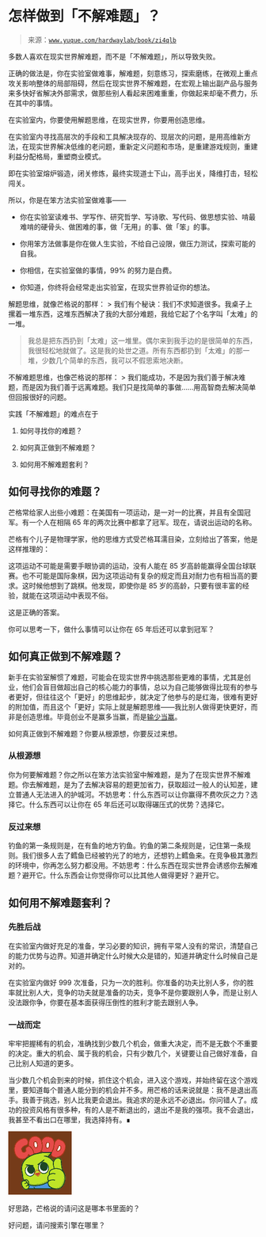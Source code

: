 # 怎样做到「不解难题」？

> 来源：[`www.yuque.com/hardwaylab/book/zi4qlb`](https://www.yuque.com/hardwaylab/book/zi4qlb)



多数人喜欢在现实世界解难题，而不是「不解难题」，所以导致失败。 

正确的做法是，你在实验室做难事，解难题，刻意练习，探索磨练，在微观上重点攻关影响整体的局部阻碍，然后在现实世界不解难题，在宏观上输出副产品与服务来多快好省解决外部需求，做那些别人看起来困难重重，你做起来却毫不费力，乐在其中的事情。 

在实验室内，你要使用解题思维，在现实世界，你要用创造思维。 

在实验室内寻找高层次的手段和工具解决现存的、现层次的问题，是用高维新方法，在现实世界解决低维的老问题，重新定义问题和市场，是重建游戏规则，重建利益分配格局，重塑商业模式。 

即在实验室熔炉锻造，闭关修炼，最终实现道士下山，高手出关，降维打击，轻松闯关。 

所以，你是在笨方法实验室做难事—— 

+   你在实验室读难书、学写作、研究哲学、写诗歌、写代码、做思想实验、啃最难啃的硬骨头、做困难的事，做「无用」的事、做「笨」的事。 

+   你用笨方法做事是你在做人生实验，不给自己设限，做压力测试，探索可能的自我。 

+   你相信，在实验室做的事情，99% 的努力是白费。 

+   你知道，你终将会经常走出实验室，在现实世界验证你的想法。 

解题思维，就像芒格说的那样： > 我们有个秘诀：我们不求知道很多。我桌子上摞着一堆东西，这堆东西解决了我的大部分难题，我给它起了个名字叫「太难」的一堆。 
> 
> 我总是把东西扔到「太难」这一堆里。偶尔来到我手边的是很简单的东西，我很轻松地就做了。这是我的处世之道。所有东西都扔到「太难」的那一堆，少数几个简单的东西，我可以不假思索地决断。 

不解难题思维，也像芒格说的那样： > 我们能成功，不是因为我们善于解决难题，而是因为我们善于远离难题。我们只是找简单的事做……用高智商去解决简单但回报很好的问题。 

实践「不解难题」的难点在于 

1.  如何寻找你的难题？ 

2.  如何真正做到不解难题？ 

3.  如何用不解难题套利？ 

## 如何寻找你的难题？

 

芒格常给家人出些小难题：在美国有一项运动，是一对一的比赛，并且有全国冠军。有一个人在相隔 65 年的两次比赛中都拿了冠军。现在，请说出运动的名称。 

芒格有个儿子是物理学家，他的思维方式受芒格耳濡目染，立刻给出了答案，他是这样推理的： 

这项运动不可能是需要手眼协调的运动，没有人能在 85 岁高龄能赢得全国台球联赛。也不可能是国际象棋，因为这项运动有复杂的规定而且对耐力也有相当高的要求。这时候他想到了跳棋。他发现，即使你是 85 岁的高龄，只要有很丰富的经验，就能在这项运动中表现不俗。 

这是正确的答案。 

你可以思考一下，做什么事情可以让你在 65 年后还可以拿到冠军？ 

## 如何真正做到不解难题？

 

新手在实验室解惯了难题，可能会在现实世界中挑选那些更难的事情，尤其是创业，他们会盲目做超出自己的核心能力的事情，总以为自己能够做得比现有的参与者更好，但往往这个「更好」的思维起步，就决定了他参与的是红海，很难有更好的附加值，而且这个「更好」实际上就是解题思维——我比别人做得更快更好，而非是创造思维。毕竟创业不是赢多当赢，而是[输少当赢](https://www.cnfeat.com/blog/2018/08/14/PaulGraham/)。 

如何真正做到不解难题？你要从根源想，你要反过来想。 

### 从根源想

 

你为何要解难题？你之所以在笨方法实验室中解难题，是为了在现实世界不解难题。你去解难题，是为了去解决容易的题更加省力，获取超过一般人的认知差，建立普通人无法进入的护城河。不妨思考：什么东西可以让你赢得不费吹灰之力？选择它。什么东西可以让你在 65 年后还可以取得碾压式的优势？选择它。 

### 反过来想

 

钓鱼的第一条规则是，在有鱼的地方钓鱼。钓鱼的第二条规则是，记住第一条规则。我们很多人去了鳕鱼已经被钓光了的地方，还想钓上鳕鱼来。在竞争极其激烈的环境中，你再怎么努力都没用。不妨思考：什么东西在现实世界会诱惑你去解难题？避开它。什么东西会让你觉得你可以比其他人做得更好？避开它。 

## 如何用不解难题套利？

 

### 先胜后战

 

在实验室内做好充足的准备，学习必要的知识，拥有平常人没有的常识，清楚自己的能力优势与边界。知道并确定什么时候大众是错的，知道并确定什么时候自己是对的。 

在实验室内做好 999 次准备，只为一次的胜利。你准备的功夫比别人多，你的胜率就比别人大，竞争的功夫就是准备的功夫，竞争不是你要跟别人争，而是让别人没法跟你争，你要在基本面获得压倒性的胜利才能去跟别人争。 

### 一战而定

 

牢牢把握稀有的机会，准确找到少数几个机会，做重大决定，而不是无数个不重要的决定。重大的机会、属于我的机会，只有少数几个，关键要让自己做好准备，自己比别人知道的更多。 

当少数几个机会到来的时候，抓住这个机会，进入这个游戏，并始终留在这个游戏里，要知道每个普通人能分到的机会并不多。用芒格的话来说就是：我不是退出高手。我善于挑选，别人比我更会退出。我追求的是永远不必退出。你问错人了。成功的投资风格有很多种，有的人是不断退出的，退出不是我的强项。我不会退出，我甚至不看出口在哪里，我选择持有。∎ 

![](img/6ec2ab79dea83c6535dade47f0d8e25b.png) 

好思路，芒格说的请问这是哪本书里面的？ 

好问题，请问搜索引擎在哪里？